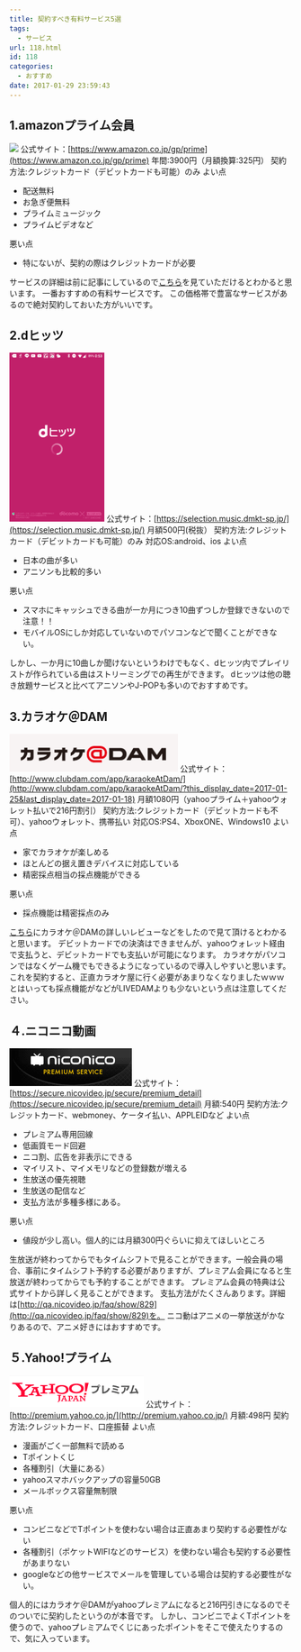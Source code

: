 ```yaml
---
title: 契約すべき有料サービス5選
tags:
  - サービス
url: 118.html
id: 118
categories:
  - おすすめ
date: 2017-01-29 23:59:43
---
```


1.amazonプライム会員
--------------

![](images/2017/01/amazon.png) 公式サイト：[https://www.amazon.co.jp/gp/prime](https://www.amazon.co.jp/gp/prime) 年間:3900円（月額換算:325円） 契約方法:クレジットカード（デビットカードも可能）のみ よい点

*   配送無料
*   お急ぎ便無料
*   プライムミュージック
*   プライムビデオなど

悪い点

*   特にないが、契約の際はクレジットカードが必要

サービスの詳細は前に記事にしているので[こちら](http://yoneyannet.com/amazon%E3%83%97%E3%83%A9%E3%82%A4%E3%83%A0%E3%81%AE%E3%83%A1%E3%83%AA%E3%83%83%E3%83%88/)を見ていただけるとわかると思います。 一番おすすめの有料サービスです。 この価格帯で豊富なサービスがあるので絶対契約しておいた方がいいです。

2.dヒッツ
------

![](images/2017/01/dhittsu.png) 公式サイト：[https://selection.music.dmkt-sp.jp/](https://selection.music.dmkt-sp.jp/) 月額500円(税抜） 契約方法:クレジットカード（デビットカードも可能）のみ 対応OS:android、ios よい点

*   日本の曲が多い
*   アニソンも比較的多い

悪い点

*   スマホにキャッシュできる曲が一か月につき10曲ずつしか登録できないので注意！！
*   モバイルOSにしか対応していないのでパソコンなどで聞くことができない。

しかし、一か月に10曲しか聞けないというわけでもなく、dヒッツ内でプレイリストが作られている曲はストリーミングでの再生ができます。 dヒッツは他の聴き放題サービスと比べてアニソンやJ-POPも多いのでおすすめです。

3.カラオケ＠DAM
----------

![](images/2017/01/karaoke-at-dam.png) 公式サイト：[http://www.clubdam.com/app/karaokeAtDam/](http://www.clubdam.com/app/karaokeAtDam/?this_display_date=2017-01-25&last_display_date=2017-01-18) 月額1080円（yahooプライム＋yahooウォレット払いで216円割引） 契約方法:クレジットカード（デビットカードも不可）、yahooウォレット、携帯払い 対応OS:PS4、XboxONE、Windows10 よい点

*   家でカラオケが楽しめる
*   ほとんどの据え置きデバイスに対応している
*   精密採点相当の採点機能ができる

悪い点

*   採点機能は精密採点のみ

[こちら](http://yoneyannet.com/%e5%ae%b6%e3%81%a7%e3%82%ab%e3%83%a9%e3%82%aa%e3%82%b1%e3%82%92%e6%a5%bd%e3%81%97%e3%82%80%ef%bc%88%e3%82%ab%e3%83%a9%e3%82%aa%e3%82%b1dam-for-windows10%ef%bc%89/)にカラオケ＠DAMの詳しいレビューなどをしたので見て頂けるとわかると思います。 デビットカードでの決済はできませんが、yahooウォレット経由で支払うと、デビットカードでも支払いが可能になります。 カラオケがパソコンではなくゲーム機でもできるようになっているので導入しやすいと思います。 これを契約すると、正直カラオケ屋に行く必要があまりなくなりましたｗｗｗ とはいっても採点機能がなどがLIVEDAMよりも少ないという点は注意してください。

４.ニコニコ動画
--------

![](images/2017/01/niconico.png) 公式サイト：[https://secure.nicovideo.jp/secure/premium_detail](https://secure.nicovideo.jp/secure/premium_detail) 月額:540円 契約方法:クレジットカード、webmoney、ケータイ払い、APPLEIDなど よい点

*   プレミアム専用回線
*   低画質モード回避
*   ニコ割、広告を非表示にできる
*   マイリスト、マイメモリなどの登録数が増える
*   生放送の優先視聴
*   生放送の配信など
*   支払方法が多種多様にある。

悪い点

*   値段が少し高い。個人的には月額300円ぐらいに抑えてほしいところ

生放送が終わってからでもタイムシフトで見ることができます。一般会員の場合、事前にタイムシフト予約する必要がありますが、プレミアム会員になると生放送が終わってからでも予約することができます。 プレミアム会員の特典は公式サイトから詳しく見ることができます。 支払方法がたくさんあります。詳細は[http://qa.nicovideo.jp/faq/show/829](http://qa.nicovideo.jp/faq/show/829)を。 ニコ動はアニメの一挙放送がかなりあるので、アニメ好きにはおすすめです。

５.Yahoo!プライム
------------

![](images/2017/01/yahoo-premium.png) 公式サイト：[http://premium.yahoo.co.jp/](http://premium.yahoo.co.jp/) 月額:498円 契約方法:クレジットカード、口座振替 よい点

*   漫画がごく一部無料で読める
*   Tポイントくじ
*   各種割引（大量にある）
*   yahooスマホバックアップの容量50GB
*   メールボックス容量無制限

悪い点

*   コンビニなどでTポイントを使わない場合は正直あまり契約する必要性がない
*   各種割引（ポケットWIFIなどのサービス）を使わない場合も契約する必要性があまりない
*   googleなどの他サービスでメールを管理している場合は契約する必要性がない。

個人的にはカラオケ＠DAMがyahooプレミアムになると216円引きになるのでそのついでに契約したというのが本音です。 しかし、コンビニでよくTポイントを使うので、yahooプレミアムでくじにあったポイントをそこで使えたりするので、気に入っています。